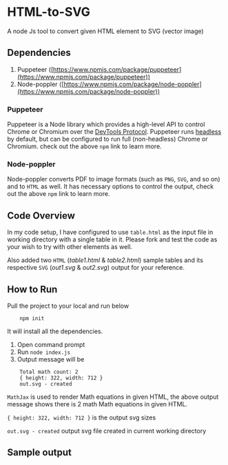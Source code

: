 # HTML-to-SVG
A node Js tool to convert given HTML element to SVG (vector image)

## Dependencies
1. Puppeteer ([https://www.npmjs.com/package/puppeteer](https://www.npmjs.com/package/puppeteer))
2. Node-poppler ([https://www.npmjs.com/package/node-poppler](https://www.npmjs.com/package/node-poppler))

### Puppeteer
Puppeteer is a Node library which provides a high-level API to control Chrome or Chromium over the [DevTools Protocol](https://chromedevtools.github.io/devtools-protocol/). Puppeteer runs [headless](https://developers.google.com/web/updates/2017/04/headless-chrome) by default, but can be configured to run full (non-headless) Chrome or Chromium. check out the above `npm` link to learn more.

### Node-poppler
Node-poppler converts PDF to image formats (such as `PNG`, `SVG`, and so on) and to `HTML` as well. It has necessary options to control the output, check out the above `npm` link to learn more.

## Code Overview
In my code setup, I have configured to use `table.html` as the input file in working directory with a single table in it. Please fork and test the code as your wish to try with other elements as well. 

Also added two `HTML` (*table1.html* & *table2.html*) sample tables and its respective `SVG` (*out1.svg* & *out2.svg*) output for your reference.

## How to Run
Pull the project to your local and run below
```
    npm init
```
It will install all the dependencies.

1. Open command prompt
2. Run `node index.js`
3. Output message will be 
```
    Total math count: 2
    { height: 322, width: 712 }
    out.svg - created
```	

`MathJax` is used to render Math equations in given HTML, the above output message shows there is 2 math Math equations in given HTML.

`{ height: 322, width: 712 }` is the output svg sizes

`out.svg - created` output svg file created in current working directory

## Sample output


